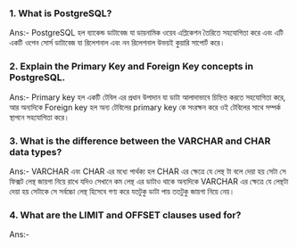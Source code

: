 
### 1. What is PostgreSQL?

Ans:- PostgreSQL হল ব্যাকেন্ড ডাটাবেজ যা ডায়নামিক ওয়েব এপ্লিকেশন তৈরিতে সহযোগিতা করে এবং এটি একটি  ওপেন সোর্স ডাটাবেজ যা রিলেশনাল এবং নন রিলেশনাল উভয়ই কুয়ারি সাপোর্ট করে।

### 2. Explain the Primary Key and Foreign Key concepts in PostgreSQL.

Ans:- Primary key হল একটি টেবিল এর প্রধান উপাদান যা ডাটা আলাদাভাবে চিহ্নিত করতে সহযোগিতা করে, আর অন্যদিকে Foreign key হল অন্য টেবিলের primary key কে সংরক্ষন করে ওই টেবিলের সাথে সম্পর্ক স্থাপনে সহযোগিতা করে। 

### 3. What is the difference between the VARCHAR and CHAR data types?

Ans:- VARCHAR এবং CHAR এর মধ্যে পার্থক্য হল CHAR এর ক্ষেত্রে যে লেন্থ টা বলে দেয়া হয় সেটা সে ফিক্সট লেন্থ জায়গা নিয়ে রাখে যদিও সেখানে কম লেন্থ এর ডাটাও থাকে অন্যদিকে VARCHAR এর ক্ষেত্রে যে লেন্থটা দেয়া হয় সেটাকে সে সর্বচ্চো লেন্থ হিসেবে গণ্য করে যতটুকু ডাটা পায় ততটুকু জায়গা নিয়ে নেয়। 

### 4. What are the LIMIT and OFFSET clauses used for?

Ans:-